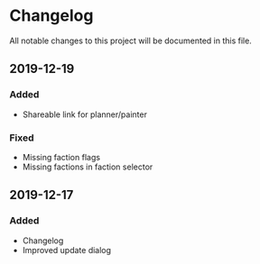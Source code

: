 # Changelog
All notable changes to this project will be documented in this file.

## 2019-12-19
### Added
- Shareable link for planner/painter
### Fixed
- Missing faction flags
- Missing factions in faction selector

## 2019-12-17
### Added
- Changelog
- Improved update dialog
